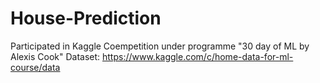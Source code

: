 # House-Prediction
Participated in Kaggle Coempetition under programme "30 day of ML by Alexis Cook"
Dataset: https://www.kaggle.com/c/home-data-for-ml-course/data
